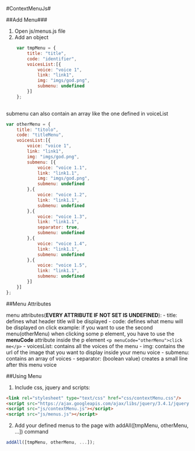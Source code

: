 #ContextMenuJs#

##Add Menu###

1. Open js/menus.js file
2. Add an object

```javascript
    var tmpMenu = {
        title: "title",
        code: "identifier",
        voicesList:[{
            voice: "voice 1",
            link: "link1",
            img: "imgs/god.png",
            submenu: undefined
        }]
    };
    
```

submenu can also contain an array like the one defined in voiceList

```javascript
var otherMenu = {
	title: "titolo",
	code: "titleMenu",
	voicesList:[{
		voice: "voice 1",
		link: "link1",
		img: "imgs/god.png",
		submenu: [{
			voice: "voice 1.1",
			link: "link1.1",
			img: "imgs/god.png",
			submenu: undefined
		},{
			voice: "voice 1.2",
			link: "link1.1",
			submenu: undefined
		},{
			voice: "voice 1.3",
			link: "link1.1",
			separator: true,
			submenu: undefined
		},{
			voice: "voice 1.4",
			link: "link1.1",
			submenu: undefined
		},{
			voice: "voice 1.5",
			link: "link1.1",
			submenu: undefined
		}]
	}]
};
```

##Menu Attributes

menu attributes(**EVERY ATTRIBUTE IF NOT SET IS UNDEFINED**):
    - title: defines what header title will be displayed
    - code: defines what menu will be displayed on click
        example: if you want to use the second menu(otherMenu) when clicking some p element, you have to use the **menuCode** attribute inside the p element ```<p menuCode="otherMenu">click me</p>```
    - voicesList: contains all the voices of the menu
    - img: contains the url of the image that you want to display inside your menu voice
    - submenu: contains an array of voices
    - separator: (boolean value) creates a small line after this menu voice


##Using Menu
1. Include css, jquery and scripts:

```html
<link rel="stylesheet" type="text/css" href="css/contextMenu.css"/>
<script src="https://ajax.googleapis.com/ajax/libs/jquery/3.4.1/jquery.min.js"></script>
<script src="js/contextMenu.js"></script>
<script src="js/menus.js"></script>
```

2. Add your defined menus to the page with addAll([tmpMenu, otherMenu, ...]) command
```javascript
addAll([tmpMenu, otherMenu, ...]);
```

